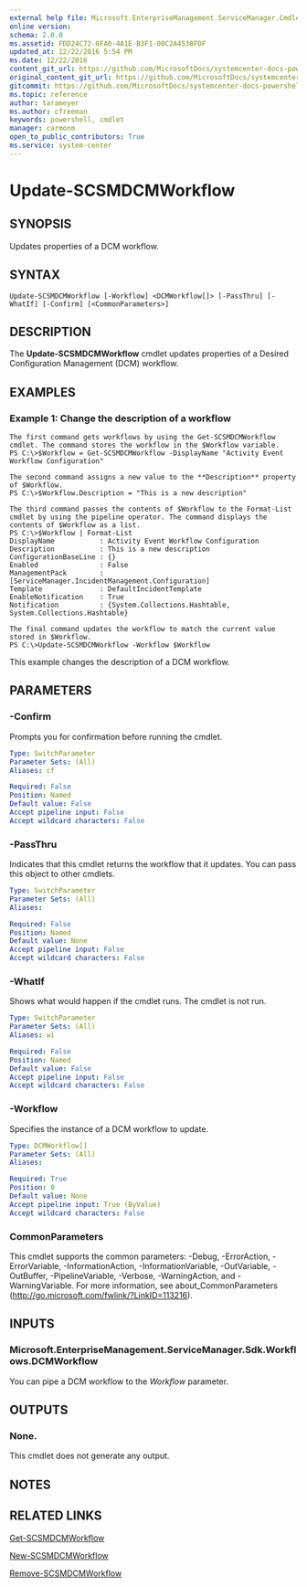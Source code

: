 ```yaml
---
external help file: Microsoft.EnterpriseManagement.ServiceManager.Cmdlets.dll-Help.xml
online version: 
schema: 2.0.0
ms.assetid: FDD24C72-0FA0-4A1E-B3F1-00C2A4538FDF
updated_at: 12/22/2016 5:54 PM
ms.date: 12/22/2016
content_git_url: https://github.com/MicrosoftDocs/systemcenter-docs-powershell/blob/live/systemcenter-cmdlets/SystemCenter2016/ServiceManager/vlatest/Update-SCSMDCMWorkflow.md
original_content_git_url: https://github.com/MicrosoftDocs/systemcenter-docs-powershell/blob/live/systemcenter-cmdlets/SystemCenter2016/ServiceManager/vlatest/Update-SCSMDCMWorkflow.md
gitcommit: https://github.com/MicrosoftDocs/systemcenter-docs-powershell/blob/17c3a51bd892aad46c731d9f381f0704b4815004/systemcenter-cmdlets/SystemCenter2016/ServiceManager/vlatest/Update-SCSMDCMWorkflow.md
ms.topic: reference
author: tarameyer
ms.author: cfreeman
keywords: powershell, cmdlet
manager: carmonm
open_to_public_contributors: True
ms.service: system-center
---
```


# Update-SCSMDCMWorkflow

## SYNOPSIS
Updates properties of a DCM workflow.

## SYNTAX

```
Update-SCSMDCMWorkflow [-Workflow] <DCMWorkflow[]> [-PassThru] [-WhatIf] [-Confirm] [<CommonParameters>]
```

## DESCRIPTION
The **Update-SCSMDCMWorkflow** cmdlet updates properties of a Desired Configuration Management (DCM) workflow.

## EXAMPLES

### Example 1: Change the description of a workflow
```
The first command gets workflows by using the Get-SCSMDCMWorkflow cmdlet. The command stores the workflow in the $Workflow variable.
PS C:\>$Workflow = Get-SCSMDCMWorkflow -DisplayName "Activity Event Workflow Configuration"

The second command assigns a new value to the **Description** property of $Workflow. 
PS C:\>$Workflow.Description = "This is a new description"

The third command passes the contents of $Workflow to the Format-List cmdlet by using the pipeline operator. The command displays the contents of $Workflow as a list. 
PS C:\>$Workflow | Format-List
DisplayName           : Activity Event Workflow Configuration
Description           : This is a new description
ConfigurationBaseLine : {}
Enabled               : False
ManagementPack        : [ServiceManager.IncidentManagement.Configuration] 
Template              : DefaultIncidentTemplate
EnableNotification    : True
Notification          : {System.Collections.Hashtable, System.Collections.Hashtable}

The final command updates the workflow to match the current value stored in $Workflow.
PS C:\>Update-SCSMDCMWorkflow -Workflow $Workflow
```

This example changes the description of a DCM workflow.

## PARAMETERS

### -Confirm
Prompts you for confirmation before running the cmdlet.

```yaml
Type: SwitchParameter
Parameter Sets: (All)
Aliases: cf

Required: False
Position: Named
Default value: False
Accept pipeline input: False
Accept wildcard characters: False
```

### -PassThru
Indicates that this cmdlet returns the workflow that it updates.
You can pass this object to other cmdlets.

```yaml
Type: SwitchParameter
Parameter Sets: (All)
Aliases: 

Required: False
Position: Named
Default value: None
Accept pipeline input: False
Accept wildcard characters: False
```

### -WhatIf
Shows what would happen if the cmdlet runs.
The cmdlet is not run.

```yaml
Type: SwitchParameter
Parameter Sets: (All)
Aliases: wi

Required: False
Position: Named
Default value: False
Accept pipeline input: False
Accept wildcard characters: False
```

### -Workflow
Specifies the instance of a DCM workflow to update.

```yaml
Type: DCMWorkflow[]
Parameter Sets: (All)
Aliases: 

Required: True
Position: 0
Default value: None
Accept pipeline input: True (ByValue)
Accept wildcard characters: False
```

### CommonParameters
This cmdlet supports the common parameters: -Debug, -ErrorAction, -ErrorVariable, -InformationAction, -InformationVariable, -OutVariable, -OutBuffer, -PipelineVariable, -Verbose, -WarningAction, and -WarningVariable. For more information, see about_CommonParameters (http://go.microsoft.com/fwlink/?LinkID=113216).

## INPUTS

### Microsoft.EnterpriseManagement.ServiceManager.Sdk.Workflows.DCMWorkflow
You can pipe a DCM workflow to the *Workflow* parameter.

## OUTPUTS

### None.
This cmdlet does not generate any output.

## NOTES

## RELATED LINKS

[Get-SCSMDCMWorkflow](xref:SystemCenter2016/ServiceManager/vlatest/Get-SCSMDCMWorkflow.md)

[New-SCSMDCMWorkflow](xref:SystemCenter2016/ServiceManager/vlatest/New-SCSMDCMWorkflow.md)

[Remove-SCSMDCMWorkflow](xref:SystemCenter2016/ServiceManager/vlatest/Remove-SCSMDCMWorkflow.md)


